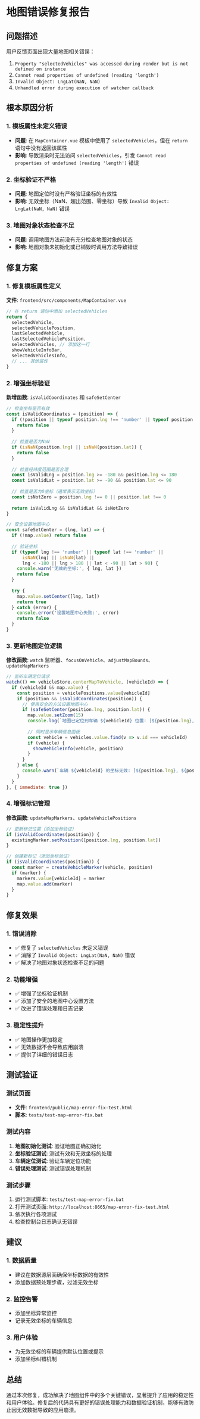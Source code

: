 # 地图错误修复报告

## 问题描述

用户反馈页面出现大量地图相关错误：

1. `Property "selectedVehicles" was accessed during render but is not defined on instance`
2. `Cannot read properties of undefined (reading 'length')`
3. `Invalid Object: LngLat(NaN, NaN)`
4. `Unhandled error during execution of watcher callback`

## 根本原因分析

### 1. 模板属性未定义错误
- **问题**: 在 `MapContainer.vue` 模板中使用了 `selectedVehicles`，但在 `return` 语句中没有返回该属性
- **影响**: 导致渲染时无法访问 `selectedVehicles`，引发 `Cannot read properties of undefined (reading 'length')` 错误

### 2. 坐标验证不严格
- **问题**: 地图定位时没有严格验证坐标的有效性
- **影响**: 无效坐标（NaN、超出范围、零坐标）导致 `Invalid Object: LngLat(NaN, NaN)` 错误

### 3. 地图对象状态检查不足
- **问题**: 调用地图方法前没有充分检查地图对象的状态
- **影响**: 地图对象未初始化或已销毁时调用方法导致错误

## 修复方案

### 1. 修复模板属性定义

**文件**: `frontend/src/components/MapContainer.vue`

```javascript
// 在 return 语句中添加 selectedVehicles
return {
  selectedVehicle,
  selectedVehiclePosition,
  lastSelectedVehicle,
  lastSelectedVehiclePosition,
  selectedVehicles, // 添加这一行
  showVehicleInfoBar,
  selectedVehiclesInfo,
  // ... 其他属性
}
```

### 2. 增强坐标验证

**新增函数**: `isValidCoordinates` 和 `safeSetCenter`

```javascript
// 检查坐标是否有效
const isValidCoordinates = (position) => {
  if (!position || typeof position.lng !== 'number' || typeof position.lat !== 'number') {
    return false
  }
  
  // 检查是否为NaN
  if (isNaN(position.lng) || isNaN(position.lat)) {
    return false
  }
  
  // 检查经纬度范围是否合理
  const isValidLng = position.lng >= -180 && position.lng <= 180
  const isValidLat = position.lat >= -90 && position.lat <= 90
  
  // 检查是否为0坐标（通常表示无效坐标）
  const isNotZero = position.lng !== 0 || position.lat !== 0
  
  return isValidLng && isValidLat && isNotZero
}

// 安全设置地图中心
const safeSetCenter = (lng, lat) => {
  if (!map.value) return false
  
  // 验证坐标
  if (typeof lng !== 'number' || typeof lat !== 'number' || 
      isNaN(lng) || isNaN(lat) ||
      lng < -180 || lng > 180 || lat < -90 || lat > 90) {
    console.warn('无效的坐标:', { lng, lat })
    return false
  }
  
  try {
    map.value.setCenter([lng, lat])
    return true
  } catch (error) {
    console.error('设置地图中心失败:', error)
    return false
  }
}
```

### 3. 更新地图定位逻辑

**修改函数**: `watch` 监听器、`focusOnVehicle`、`adjustMapBounds`、`updateMapMarkers`

```javascript
// 监听车辆定位请求
watch(() => vehicleStore.centerMapToVehicle, (vehicleId) => {
  if (vehicleId && map.value) {
    const position = vehiclePositions.value[vehicleId]
    if (position && isValidCoordinates(position)) {
      // 使用安全的方法设置地图中心
      if (safeSetCenter(position.lng, position.lat)) {
        map.value.setZoom(15)
        console.log(`地图已定位到车辆 ${vehicleId} 位置: [${position.lng}, ${position.lat}]`)
        
        // 同时显示车辆信息面板
        const vehicle = vehicles.value.find(v => v.id === vehicleId)
        if (vehicle) {
          showVehicleInfo(vehicle, position)
        }
      }
    } else {
      console.warn(`车辆 ${vehicleId} 的坐标无效: [${position.lng}, ${position.lat}]`)
    }
  }
}, { immediate: true })
```

### 4. 增强标记管理

**修改函数**: `updateMapMarkers`、`updateVehiclePositions`

```javascript
// 更新标记位置（添加坐标验证）
if (isValidCoordinates(position)) {
  existingMarker.setPosition([position.lng, position.lat])
}

// 创建新标记（添加坐标验证）
if (isValidCoordinates(position)) {
  const marker = createVehicleMarker(vehicle, position)
  if (marker) {
    markers.value[vehicleId] = marker
    map.value.add(marker)
  }
}
```

## 修复效果

### 1. 错误消除
- ✅ 修复了 `selectedVehicles` 未定义错误
- ✅ 消除了 `Invalid Object: LngLat(NaN, NaN)` 错误
- ✅ 解决了地图对象状态检查不足的问题

### 2. 功能增强
- ✅ 增强了坐标验证机制
- ✅ 添加了安全的地图中心设置方法
- ✅ 改进了错误处理和日志记录

### 3. 稳定性提升
- ✅ 地图操作更加稳定
- ✅ 无效数据不会导致应用崩溃
- ✅ 提供了详细的错误日志

## 测试验证

### 测试页面
- **文件**: `frontend/public/map-error-fix-test.html`
- **脚本**: `tests/test-map-error-fix.bat`

### 测试内容
1. **地图初始化测试**: 验证地图正确初始化
2. **坐标验证测试**: 测试有效和无效坐标的处理
3. **车辆定位测试**: 验证车辆定位功能
4. **错误处理测试**: 测试错误处理机制

### 测试步骤
1. 运行测试脚本: `tests/test-map-error-fix.bat`
2. 打开测试页面: `http://localhost:8665/map-error-fix-test.html`
3. 依次执行各项测试
4. 检查控制台日志确认无错误

## 建议

### 1. 数据质量
- 建议在数据源层面确保坐标数据的有效性
- 添加数据预处理步骤，过滤无效坐标

### 2. 监控告警
- 添加坐标异常监控
- 记录无效坐标的车辆信息

### 3. 用户体验
- 为无效坐标的车辆提供默认位置或提示
- 添加坐标纠错机制

## 总结

通过本次修复，成功解决了地图组件中的多个关键错误，显著提升了应用的稳定性和用户体验。修复后的代码具有更好的错误处理能力和数据验证机制，能够有效防止因无效数据导致的应用崩溃。 